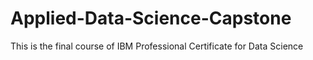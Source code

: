 # Applied-Data-Science-Capstone
This is the final course of IBM Professional Certificate for Data Science
